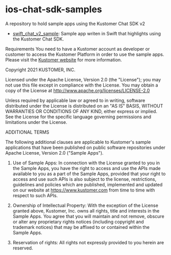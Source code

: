 # ios-chat-sdk-samples
A repository to hold sample apps using the Kustomer Chat SDK v2

- [swift_chat_v2_sample](https://github.com/kustomer/ios-chat-sdk-samples/tree/main/chat-v2-sample): Sample app writen in Swift that highlights using the Kustomer Chat SDK.


Requirements
You need to have a Kustomer account as developer or customer to access the Kustomer Platform in order to use the sample apps. Please visit the [Kustomer website](https://kustomer.com) for more information.

Copyright 2021 KUSTOMER, INC.

Licensed under the Apache License, Version 2.0 (the "License");
you may not use this file except in compliance with the License.
You may obtain a copy of the License at
http://www.apache.org/licenses/LICENSE-2.0

Unless required by applicable law or agreed to in writing, software
distributed under the License is distributed on an "AS IS" BASIS,
WITHOUT WARRANTIES OR CONDITIONS OF ANY KIND, either express or implied. See the License for the specific language governing permissions and
limitations under the License.

ADDITIONAL TERMS

The following additional clauses are applicable to Kustomer's sample applications that have been published on public software repositories under Apache License, Version 2.0 ("Sample Apps").

1. Use of Sample Apps: In connection with the License granted to you in the Sample Apps, you have the right to access and use the APIs made available to
you as a part of the Sample Apps, provided that your right to access and use such APIs is also subject to the license, restrictions, guidelines and policies which are published, implemented and updated on our website at https://www.kustomer.com from time to time with respect to such APIs.

2. Ownership of Intellectual Property: With the exception of the License granted above, Kustomer, Inc. owns all rights, title and interests in the Sample Apps. You agree that you will maintain and not remove, obscure or alter any proprietary rights notices (including copyright and trademark notices) that may be affixed to or contained within the Sample Apps.

3. Reservation of rights: All rights not expressly provided to you herein are reserved.

